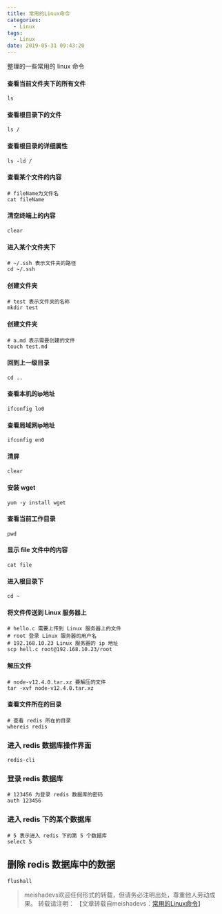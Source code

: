 ```yaml
---
title: 常用的Linux命令
categories:
  - Linux
tags:
  - Linux
date: 2019-05-31 09:43:20
---
```


整理的一些常用的 linux 命令
<!--more-->

#### 查看当前文件夹下的所有文件

	ls
	
#### 查看根目录下的文件

	ls /
	
#### 查看根目录的详细属性

	ls -ld /

#### 查看某个文件的内容

	# fileName为文件名
	cat fileName

#### 清空终端上的内容

	clear

#### 进入某个文件夹下

	# ~/.ssh 表示文件夹的路径
	cd ~/.ssh

#### 创建文件夹

	# test 表示文件夹的名称
	mkdir test

#### 创建文件夹

	# a.md 表示需要创建的文件
	touch test.md
	
#### 回到上一级目录

	cd ..
	
#### 查看本机的ip地址

	ifconfig lo0
	
#### 查看局域网ip地址

	ifconfig en0
	
#### 清屏

	clear

#### 安装 wget

	yum -y install wget
	
#### 查看当前工作目录

	pwd
	
#### 显示 file 文件中的内容

	cat file
	
#### 进入根目录下

	cd ~
	
#### 将文件传送到 Linux 服务器上
	
	# hello.c 需要上传到 Linux 服务器上的文件
	# root 登录 Linux 服务器的用户名
	# 192.168.10.23 Linux 服务器的 ip 地址
	scp hell.c root@192.168.10.23/root
	
#### 解压文件

	# node-v12.4.0.tar.xz 要解压的文件
	tar -xvf node-v12.4.0.tar.xz
	
#### 查看文件所在的目录

	# 查看 redis 所在的目录
	whereis redis
	
### 进入 redis 数据库操作界面

	redis-cli

### 登录 redis 数据库

	# 123456 为登录 redis 数据库的密码
	auth 123456
	
### 进入 redis 下的某个数据库

	# 5 表示进入 redis 下的第 5 个数据库
	select 5

## 删除 redis 数据库中的数据

	flushall

> meishadevs欢迎任何形式的转载，但请务必注明出处，尊重他人劳动成果。
转载请注明： 【文章转载自meishadevs：[常用的Linux命令](http://meishadevs.com/blog/常用的Linux命令)】